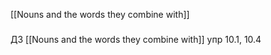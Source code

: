 [[Nouns and the words they combine with]]
### 
ДЗ [[Nouns and the words they combine with]] упр 10.1, 10.4